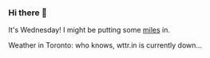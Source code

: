 ### Hi there :wave:

It's Wednesday! I might be putting some [miles](https://www.strava.com/athletes/889963) in.

Weather in Toronto: who knows, wttr.in is currently down...
